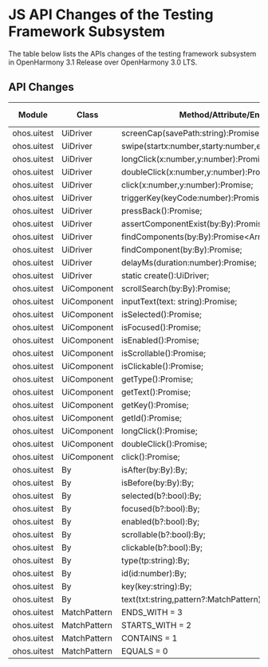 # JS API Changes of the Testing Framework Subsystem

The table below lists the APIs changes of the testing framework subsystem in OpenHarmony 3.1 Release over OpenHarmony 3.0 LTS.

## API Changes

| Module| Class| Method/Attribute/Enumeration/Constant| Change Type|
|---|---|---|---|
| ohos.uitest | UiDriver | screenCap(savePath:string):Promise<bool>; | Added|
| ohos.uitest | UiDriver | swipe(startx:number,starty:number,endx:number,endy:number):Promise<void>; | Added|
| ohos.uitest | UiDriver | longClick(x:number,y:number):Promise<void>; | Added|
| ohos.uitest | UiDriver | doubleClick(x:number,y:number):Promise<void>; | Added|
| ohos.uitest | UiDriver | click(x:number,y:number):Promise<void>; | Added|
| ohos.uitest | UiDriver | triggerKey(keyCode:number):Promise<void>; | Added|
| ohos.uitest | UiDriver | pressBack():Promise<void>; | Added|
| ohos.uitest | UiDriver | assertComponentExist(by:By):Promise<void>; | Added|
| ohos.uitest | UiDriver | findComponents(by:By):Promise<Array<UiComponent>>; | Added|
| ohos.uitest | UiDriver | findComponent(by:By):Promise<UiComponent>; | Added|
| ohos.uitest | UiDriver | delayMs(duration:number):Promise<void>; | Added|
| ohos.uitest | UiDriver | static create():UiDriver; | Added|
| ohos.uitest | UiComponent | scrollSearch(by:By):Promise<UiComponent>; | Added|
| ohos.uitest | UiComponent | inputText(text: string):Promise<void>; | Added|
| ohos.uitest | UiComponent | isSelected():Promise<bool>; | Added|
| ohos.uitest | UiComponent | isFocused():Promise<bool>; | Added|
| ohos.uitest | UiComponent | isEnabled():Promise<bool>; | Added|
| ohos.uitest | UiComponent | isScrollable():Promise<bool>; | Added|
| ohos.uitest | UiComponent | isClickable():Promise<bool>; | Added|
| ohos.uitest | UiComponent | getType():Promise<string>; | Added|
| ohos.uitest | UiComponent | getText():Promise<string>; | Added|
| ohos.uitest | UiComponent | getKey():Promise<string>; | Added|
| ohos.uitest | UiComponent | getId():Promise<number>; | Added|
| ohos.uitest | UiComponent | longClick():Promise<void>; | Added|
| ohos.uitest | UiComponent | doubleClick():Promise<void>; | Added|
| ohos.uitest | UiComponent | click():Promise<void>; | Added|
| ohos.uitest | By | isAfter(by:By):By; | Added|
| ohos.uitest | By | isBefore(by:By):By; | Added|
| ohos.uitest | By | selected(b?:bool):By; | Added|
| ohos.uitest | By | focused(b?:bool):By; | Added|
| ohos.uitest | By | enabled(b?:bool):By; | Added|
| ohos.uitest | By | scrollable(b?:bool):By; | Added|
| ohos.uitest | By | clickable(b?:bool):By; | Added|
| ohos.uitest | By | type(tp:string):By; | Added|
| ohos.uitest | By | id(id:number):By; | Added|
| ohos.uitest | By | key(key:string):By; | Added|
| ohos.uitest | By | text(txt:string,pattern?:MatchPattern):By; | Added|
| ohos.uitest | MatchPattern | ENDS_WITH = 3 | Added|
| ohos.uitest | MatchPattern | STARTS_WITH = 2 | Added|
| ohos.uitest | MatchPattern | CONTAINS = 1 | Added|
| ohos.uitest | MatchPattern | EQUALS = 0 | Added|
